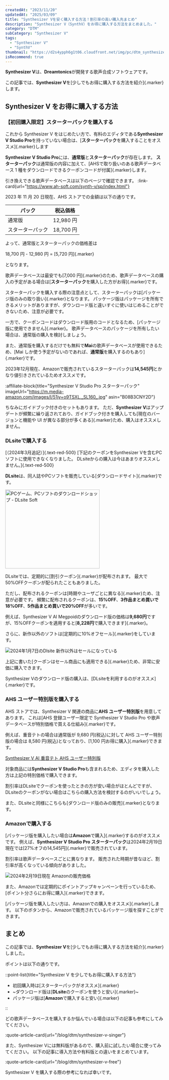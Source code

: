 ```yaml
---
createdAt: "2023/11/20"
updatedAt: "2025/03/09"
title: "Synthesizer Vを安く購入する方法！割引率の高い購入先まとめ"
description: "Synthesizer V（SynthV）をお得に購入する方法をまとめました。"
category: "DTM"
subCategory: "Synthesizer V"
tags:
  - "Synthesizer V"
  - "SynthV"
thumbnail: "https://d2s4ypph6g1t06.cloudfront.net/img/pc/dtm_synthesizer-v_thumbnail.webp"
isRecommend: true
---
```


**Synthesizer V**は、**Dreamtonics**が開発する歌声合成ソフトウェアです。

この記事では、**Synthesizer V**を[少しでもお得に購入する方法を紹介]{.marker}します。

## Synthesizer V をお得に購入する方法

### 【初回購入限定】スターターパックを購入する

これから Synthesizer V をはじめたい方で、有料のエディタである**Synthesizer V Studio Pro**を持っていない場合は、[**スターターパック**を購入することをオススメ]{.marker}します

**Synthesizer V Studio Pro**には、**通常版**と**スターターパック**が存在します。
**スターターパック**は通常版の内容に加えて、[AHSで取り扱いのある歌声データベース 1 種をダウンロードできるクーポンコードが付属]{.marker}します。

引き換えできる歌声データベースは以下のページで確認できます。
:link-card{url="https://www.ah-soft.com/synth-v/sp/index.html"}

2023 年 11 月 20 日現在、AHS ストアでの金額は以下の通りです。

| パック           | 税込価格  |
| ---------------- | --------- |
| 通常版           | 12,980 円 |
| スターターパック | 18,700 円 |

よって、通常版とスターターパックの価格差は

18,700 円 - 12,980 円 = [5,720 円]{.marker}

となります。

歌声データベースは最安でも[7,000 円]{.marker}のため、歌声データベースの購入の予定がある場合は[**スターターパック**を購入した方がお得]{.marker}です。

スターターパックを購入する際の注意点として、スターターパックは[パッケージ版のみの取り扱い]{.marker}となります。
パッケージ版はパッケージを所有できるメリットがありますが、ダウンロード版と違いすぐに使いはじめることができないため、注意が必要です。

一方で、クーポンコードはダウンロード版用のコードとなるため、[パッケージ版に使用できません]{.marker}。
歌声データベースのパッケージを所有したい場合は、通常版の購入を検討しましょう。

また、通常版を購入するだけでも無料で**Mai**の歌声データベースが使用できるため、[Mai しか使う予定がないのであれば、**通常版**を購入するのもあり]{.marker}です。

2023年12月現在、Amazonで販売されているスターターパックは**14,545円**とかなり値引きされているためオススメです。

:affiliate-block{title="Synthesizer V Studio Pro スターターパック" imageUrl="https://m.media-amazon.com/images/I/51jy+o9TSXL._SL160_.jpg" asin="B08B3CNY2D"}

ちなみにガイドブック付きのセットもあります。
ただ、**Synthesizer V**はアップデートが頻繁に繰り返されており、ガイドブック付きを購入しても[現在のバージョンと機能や UI が異なる部分が多くある]{.marker}ため、購入はオススメしません。

### DLsiteで購入する

[（2024年3月追記）]{.text-red-500}
[下記のクーポンをSynthesizer Vを含むPCソフトに使用できなくなりました。
DLsiteからの購入は今はあまりオススメしません。]{.text-red-500}

**DLsite**は、同人誌やPCソフトを販売している[ダウンロードサイト]{.marker}です。

<a rel="noopener sponsored" href="https://www.dlsite.com/soft/dlaf/=/aid/ashcolor/url/https%3A%2F%2Fwww.dlsite.com%2Fsoft%2F%3Futm_medium%3Daffiliate%26utm_campaign%3Dbnlink%26utm_content%3Dbn_sp_300_250_dojin_01.jpg" target="_blank"><img src="https://www.dlsite.com/img/male/dojin/bn_sp_300_250_dojin_01.jpg" alt="PCゲーム、PCソフトのダウンロードショップ - DLsite Soft" width="300" height="250" border="0" /></a>

DLsiteでは、定期的に[割引クーポン]{.marker}が配布されます。
最大で50%OFFクーポンが配られたこともありました。

ただし、配布されるクーポンは[時期やユーザごとに異なる]{.marker}ため、注意が必要です。
頻繁に配布されるクーポンは、**15%OFF**、**3作品まとめ買いで18%OFF**、**5作品まとめ買いで20%OFF**が多いです。

例えば、Synthesizer V AI Megpoidのダウンロード版の価格は**9,680円**ですが、15%OFFクーポンを適用すると[**8,228円**で購入できます]{.marker}。

さらに、新作以外のソフトは[定期的に10%オフセール]{.marker}をしています。

![2024年1月7日のDlsite 新作以外はセールになっている](https://d2s4ypph6g1t06.cloudfront.net/img/pc/dtm_synthesizer-v-buy_dlsite.webp)

上記に書いた[クーポンはセール商品にも適用できる]{.marker}ため、非常に安価に購入できます。

Synthesizer Vのダウンロード版の購入は、[DLsiteを利用するのがオススメ]{.marker}です。

<DtmSynthesizerVDlSiteSearch></DtmSynthesizerVDlSiteSearch>

### AHS ユーザー特別版を購入する

AHS ストアでは、Synthesizer V 関連の商品に**AHS ユーザー特別版**を用意してあります。
これは[AHS 登録ユーザー限定で Synthesizer V Studio Pro や歌声データベースが特別価格で買える仕組み]{.marker}です。

例えば、重音テトの場合は通常版が 9,680 円(税込)に対して AHS ユーザー特別版の場合は 8,580 円(税込)となっており、[1,100 円お得に購入]{.marker}できます。

[Synthesizer V AI 重音テト AHS ユーザー特別版](https://www.ah-soft.net/shop/shopdetail.html?brandcode=000000001491)

対象商品には**Synthesizer V Studio Pro**も含まれるため、エディタを購入した方は上記の特別価格で購入できます。

割引率はDLsiteでクーポンを使ったときの方が安い場合がほとんどですが、DLsiteのクーポンがない場合はこちらの購入方法を検討するのがいいでしょう。

また、DLsiteと同様にこちらも[ダウンロード版のみの販売]{.marker}となります。

### Amazonで購入する

[パッケージ版を購入したい場合は**Amazon**で購入]{.marker}するのがオススメです。
例えば、**Synthesizer V Studio Pro スターターパック**は2024年2月19日現在では[27%オフの14,545円]{.marker}で販売されています。

割引率は歌声データベースごとに異なります。
販売された時期が昔なほど、割引率が高くなっている傾向がありました。

![2024年2月19日現在 Amazonの販売価格](https://d2s4ypph6g1t06.cloudfront.net/img/pc/dtm_synthesizer-v-buy_amazon.webp)

また、Amazonでは定期的にポイントアップキャンペーンを行っているため、[ポイント分さらにお得に購入]{.marker}できます。

[パッケージ版を購入したい方は、Amazonでの購入をオススメ]{.marker}します。
以下のボタンから、Amazonで販売されているパッケージ版を探すことができます。

<DtmSynthesizerVAmazonSearch></DtmSynthesizerVAmazonSearch>

## まとめ

この記事では、**Synthesizer V**を[少しでもお得に購入する方法を紹介]{.marker}しました。

ポイントは以下の通りです。

::point-list{title="Synthesizer V を少しでもお得に購入する方法"}

- 初回購入時は[スターターパックがオススメ]{.marker}
- ~ダウンロード版は[**DLsite**のクーポンを使うと安い]{.marker}~
- パッケージ版は[**Amazon**で購入すると安い]{.marker}

::

どの歌声データベースを購入するか悩んでいる場合は以下の記事も参考にしてみてください。

:quote-article-card{url="/blog/dtm/synthesizer-v-singer"}

また、Synthesizer Vには無料版があるので、購入前に試したい場合に使ってみてください。
以下の記事に導入方法や有料版との違いをまとめています。

:quote-article-card{url="/blog/dtm/synthesizer-v-free"}

Synthesizer V を購入する際の参考になれば幸いです。

<DtmSynthesizerVAffiliateBlocks></DtmSynthesizerVAffiliateBlocks>
